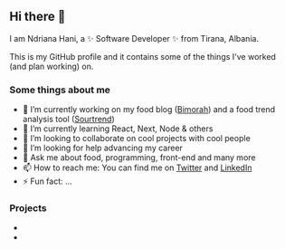 ## Hi there 👋

I am Ndriana Hani, a ✨ Software Developer ✨ from Tirana, Albania.

This is my GitHub profile and it contains some of the things I've worked (and plan working) on.

### Some things about me

- 🔭 I’m currently working on my food blog ([Bimorah](https://bimorah.com)) and a food trend analysis tool ([Sourtrend](https://sourtrend.com))
- 🌱 I’m currently learning React, Next, Node & others
- 👯 I’m looking to collaborate on cool projects with cool people
- 🤔 I’m looking for help advancing my career
- 💬 Ask me about food, programming, front-end and many more
- 📫 How to reach me: You can find me on [Twitter](https://twitter.com/ndrianahani) and [LinkedIn](https://linkedin.com/in/ndrianahani)
- ⚡ Fun fact: ...

### Projects

- 
- 

